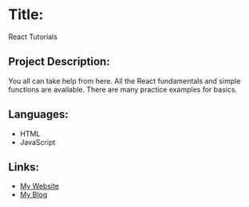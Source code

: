 # Title:
React Tutorials

## Project Description:
You all can take help from here. All the React fundamentals and simple functions are available. There are many practice examples for basics.

## Languages:
- HTML
- JavaScript


## Links:
- [My Website](https://www.pritamguha.com/)
- [My Blog](https://blog.pritamguha.com/)




